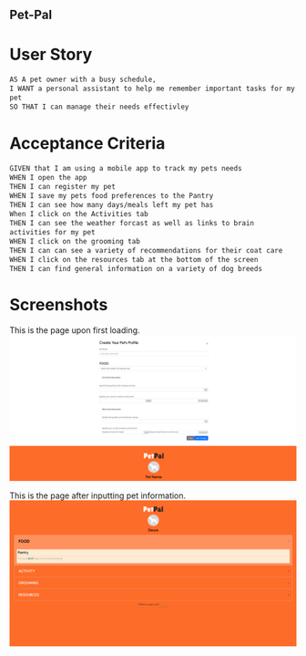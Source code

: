 ## Pet-Pal

# User Story

```
AS A pet owner with a busy schedule,
I WANT a personal assistant to help me remember important tasks for my pet
SO THAT I can manage their needs effectivley
```

# Acceptance Criteria
```
GIVEN that I am using a mobile app to track my pets needs
WHEN I open the app
THEN I can register my pet
WHEN I save my pets food preferences to the Pantry
THEN I can see how many days/meals left my pet has
When I click on the Activities tab
THEN I can see the weather forcast as well as links to brain activities for my pet
WHEN I click on the grooming tab
THEN I can can see a variety of recommendations for their coat care
WHEN I click on the resources tab at the bottom of the screen
THEN I can find general information on a variety of dog breeds
```
# Screenshots
This is the page upon first loading.
![](./assets/Images/READMEimages/pagefirstload.png)

This is the page after inputting pet information.
![](./assets/Images/READMEimages/pagewithcontent.png)
